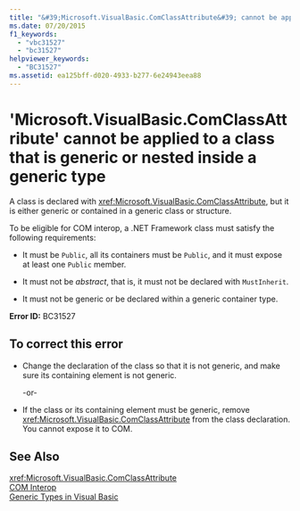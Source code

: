 ```yaml
---
title: "&#39;Microsoft.VisualBasic.ComClassAttribute&#39; cannot be applied to a class that is generic or nested inside a generic type"
ms.date: 07/20/2015
f1_keywords: 
  - "vbc31527"
  - "bc31527"
helpviewer_keywords: 
  - "BC31527"
ms.assetid: ea125bff-d020-4933-b277-6e24943eea88
---
```

# &#39;Microsoft.VisualBasic.ComClassAttribute&#39; cannot be applied to a class that is generic or nested inside a generic type
A class is declared with <xref:Microsoft.VisualBasic.ComClassAttribute>, but it is either generic or contained in a generic class or structure.  
  
 To be eligible for COM interop, a .NET Framework class must satisfy the following requirements:  
  
- It must be `Public`, all its containers must be `Public`, and it must expose at least one `Public` member.  
  
- It must not be *abstract*, that is, it must not be declared with `MustInherit`.  
  
- It must not be generic or be declared within a generic container type.  
  
 **Error ID:** BC31527  
  
## To correct this error  
  
- Change the declaration of the class so that it is not generic, and make sure its containing element is not generic.  
  
   -or-  
  
- If the class or its containing element must be generic, remove <xref:Microsoft.VisualBasic.ComClassAttribute> from the class declaration. You cannot expose it to COM.  
  
## See Also  
 <xref:Microsoft.VisualBasic.ComClassAttribute>  
 [COM Interop](../../visual-basic/programming-guide/com-interop/index.md)  
 [Generic Types in Visual Basic](../../visual-basic/programming-guide/language-features/data-types/generic-types.md)
